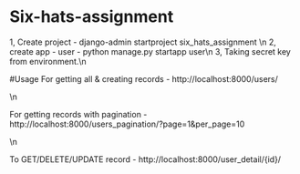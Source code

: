 # Six-hats-assignment

1, Create project -  django-admin startproject six_hats_assignment \n
2, create app - user - python manage.py startapp user\n
3, Taking secret key from environment.\n


#Usage
For getting all & creating records - http://localhost:8000/users/

\n

For getting records with pagination - http://localhost:8000/users_pagination/?page=1&per_page=10

\n

To GET/DELETE/UPDATE record - http://localhost:8000/user_detail/{id}/